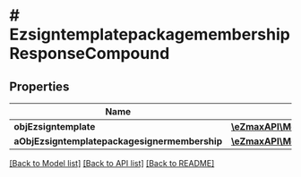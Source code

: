 # # EzsigntemplatepackagemembershipResponseCompound

## Properties

Name | Type | Description | Notes
------------ | ------------- | ------------- | -------------
**objEzsigntemplate** | [**\eZmaxAPI\Model\EzsigntemplateResponseCompound**](EzsigntemplateResponseCompound.md) |  |
**aObjEzsigntemplatepackagesignermembership** | [**\eZmaxAPI\Model\EzsigntemplatepackagesignermembershipResponseCompound[]**](EzsigntemplatepackagesignermembershipResponseCompound.md) |  |

[[Back to Model list]](../../README.md#models) [[Back to API list]](../../README.md#endpoints) [[Back to README]](../../README.md)
